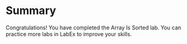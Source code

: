 # Summary

Congratulations! You have completed the Array Is Sorted lab. You can practice more labs in LabEx to improve your skills.
